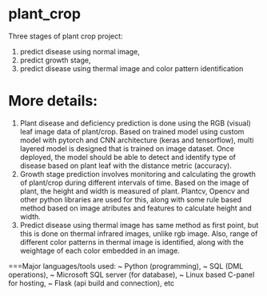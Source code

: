 # plant_crop
Three stages of plant crop project: 
1) predict disease using normal image, 
2) predict growth stage, 
3) predict disease using thermal image and color pattern identification

# More details:
1) Plant disease and deficiency prediction is done using the RGB (visual) leaf image data of plant/crop. Based on trained model using custom model with pytorch and CNN architecture (keras and tensorflow), multi layered model is designed that is trained on image dataset. Once deployed, the model should be able to detect and identify type of disease based on plant leaf with the distance metric (accuracy). 
2) Growth stage prediction involves monitoring and calculating the growth of plant/crop during different intervals of time. Based on the image of plant, the height and width is measured of plant. Plantcv, Opencv and other python libraries are used for this, along with some rule based method based on image atributes and features to calculate height and width.
3) Predict disease using thermal image has same method as first point, but this is done on thermal infrared images, unlike rgb image. Also, range of different color patterns in thermal image is identified, along with the weightage of each color embedded in an image.

===Major languages/tools used:
~ Python (programming), 
~ SQL (DML operations),
~ Microsoft SQL server (for database),
~ Linux based C-panel for hosting,
~ Flask (api build and connection), etc

